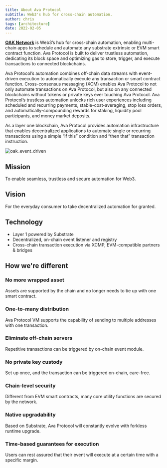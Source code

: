 ```yaml
---
title: About Ava Protocol
subtitle: Web3's hub for cross-chain automation.
author: chris
tags: [architecture]
date: 2022-02-05
---
```


[__OAK Network__](https://oak.tech) is Web3’s hub for cross-chain automation, enabling multi-chain apps to schedule and automate any substrate extrinsic or EVM smart contract function. Ava Protocol is built to deliver trustless automation, dedicating its block space and optimizing gas to store, trigger, and execute transactions to connected blockchains. 

Ava Protocol’s automation combines off-chain data streams with event-driven execution to automatically execute any transaction or smart contract function. Cross-consensus messaging (XCM) enables Ava Protocol to not only automate transactions on Ava Protocol, but also on any connected blockchains without tokens or private keys ever touching Ava Protocol. Ava Protocol’s trustless automation unlocks rich user experiences including scheduled and recurring payments, stable-cost-averaging, stop loss orders, and automatically-compounding rewards for staking, liquidity pool participants, and money market deposits.

As a layer one blockchain, Ava Protocol provides automation infrastructure that enables decentralized applications to automate single or recurring transactions using a simple “if this” condition and “then that” transaction instruction.

![oak_event_driven](../../assets/img/oak-event-driven.png)

## Mission
To enable seamless, trustless and secure automation for Web3.

## Vision
For the everyday consumer to take decentralized automation for granted.


## Technology
- Layer 1 powered by Substrate
- Decentralized, on-chain event listener and registry
- Cross-chain transaction execution via XCMP, EVM-compatible partners & bridges

## How we're different
### No more wrapped asset
Assets are supported by the chain and no longer needs to tie up with one smart contract.

### One-to-many distribution
Ava Protocol VM supports the capability of sending to multiple addresses with one transaction.

### Eliminate off-chain servers
Repetitive transactions can be triggered by on-chain event module.

### No private key custody
Set up once, and the transaction can be triggered on-chain, care-free.

### Chain-level security
Different from EVM smart contracts, many core utility functions are secured by the network.

### Native upgradability
Based on Substrate, Ava Protocol will constantly evolve with forkless runtime upgrade.

### Time-based guarantees for execution
Users can rest assured that their event will execute at a certain time with a specific margin.